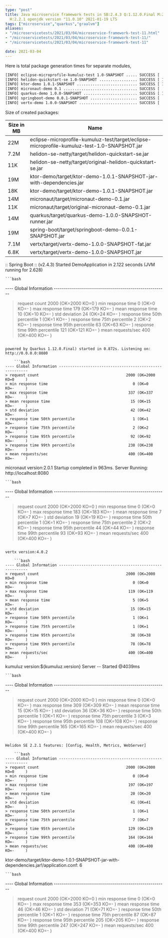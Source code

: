 ```yaml
---
type: "post"
title: Java microservice framework tests in SB:2.4.3 Q:1.12.0.Final M:2.3.4 V:4.0.2
  H:2.2.1 openjdk version "11.0.10" 2021-01-19 LTS
tags: ["microservice","quarkus","graalvm"]
aliases:
- "/microservicetests/2021/03/04/microservice-framework-test-11.html"
- "/microservicetests/2021/03/04/microservice-framework-test-11/"
- "/microservicetests/2021/03/04/microservice-framework-test-11"

date: 2021-03-04
---
```

 
Here is total package generation times for separate modules,
```bash
[INFO] eclipse-microprofile-kumuluz-test 1.0-SNAPSHOT ..... SUCCESS [  3.648 s]
[INFO] helidon-quickstart-se 1.0-SNAPSHOT ................. SUCCESS [ 10.203 s]
[INFO] ktor-demo 1.0.1-SNAPSHOT ........................... SUCCESS [ 10.891 s]
[INFO] micronaut-demo 0.1 ................................. SUCCESS [  6.903 s]
[INFO] quarkus-demo 1.0.0-SNAPSHOT ........................ SUCCESS [ 14.023 s]
[INFO] springboot-demo 0.0.1-SNAPSHOT ..................... SUCCESS [  6.672 s]
[INFO] vertx-demo 1.0.0-SNAPSHOT .......................... SUCCESS [  3.772 s]
```
Size of created packages:

| Size in MB |  Name |
|------------|-------|
| 22M | eclipse-microprofile-kumuluz-test/target/eclipse-microprofile-kumuluz-test-1.0-SNAPSHOT.jar |
| 7.2M | helidon-se-netty/target/helidon-quickstart-se.jar |
| 11K | helidon-se-netty/target/original-helidon-quickstart-se.jar |
| 19M | ktor-demo/target/ktor-demo-1.0.1-SNAPSHOT-jar-with-dependencies.jar |
| 18K | ktor-demo/target/ktor-demo-1.0.1-SNAPSHOT.jar |
| 14M | micronaut/target/micronaut-demo-0.1.jar |
| 11K | micronaut/target/original-micronaut-demo-0.1.jar |
| 14M | quarkus/target/quarkus-demo-1.0.0-SNAPSHOT-runner.jar |
| 19M | spring-boot/target/springboot-demo-0.0.1-SNAPSHOT.jar |
| 7.1M | vertx/target/vertx-demo-1.0.0-SNAPSHOT-fat.jar |
| 6.8K | vertx/target/vertx-demo-1.0.0-SNAPSHOT.jar |


:: Spring Boot :: (v2.4.3) Started DemoApplication in 2.122 seconds (JVM running for 2.628)

    ```bash
---- Global Information --------------------------------------------------------
> request count                                       2000 (OK=2000   KO=0     )
> min response time                                      0 (OK=0      KO=-     )
> max response time                                    179 (OK=179    KO=-     )
> mean response time                                    10 (OK=10     KO=-     )
> std deviation                                         24 (OK=24     KO=-     )
> response time 50th percentile                          1 (OK=1      KO=-     )
> response time 75th percentile                          2 (OK=2      KO=-     )
> response time 95th percentile                         63 (OK=63     KO=-     )
> response time 99th percentile                        121 (OK=121    KO=-     )
> mean requests/sec                                    400 (OK=400    KO=-     )
```

powered by Quarkus 1.12.0.Final) started in 0.872s. Listening on: http://0.0.0.0:8080

    ```bash
---- Global Information --------------------------------------------------------
> request count                                       2000 (OK=2000   KO=0     )
> min response time                                      0 (OK=0      KO=-     )
> max response time                                    337 (OK=337    KO=-     )
> mean response time                                    15 (OK=15     KO=-     )
> std deviation                                         42 (OK=42     KO=-     )
> response time 50th percentile                          1 (OK=1      KO=-     )
> response time 75th percentile                          2 (OK=2      KO=-     )
> response time 95th percentile                         92 (OK=92     KO=-     )
> response time 99th percentile                        238 (OK=238    KO=-     )
> mean requests/sec                                    400 (OK=400    KO=-     )
```

micronaut version:2.0.1 Startup completed in 963ms. Server Running: http://localhost:8080

    ```bash
---- Global Information --------------------------------------------------------
> request count                                       2000 (OK=2000   KO=0     )
> min response time                                      0 (OK=0      KO=-     )
> max response time                                    183 (OK=183    KO=-     )
> mean response time                                     7 (OK=7      KO=-     )
> std deviation                                         19 (OK=19     KO=-     )
> response time 50th percentile                          1 (OK=1      KO=-     )
> response time 75th percentile                          2 (OK=2      KO=-     )
> response time 95th percentile                         44 (OK=44     KO=-     )
> response time 99th percentile                         93 (OK=93     KO=-     )
> mean requests/sec                                    400 (OK=400    KO=-     )
```

vertx version:4.0.2

    ```bash
---- Global Information --------------------------------------------------------
> request count                                       2000 (OK=2000   KO=0     )
> min response time                                      0 (OK=0      KO=-     )
> max response time                                    119 (OK=119    KO=-     )
> mean response time                                     5 (OK=5      KO=-     )
> std deviation                                         15 (OK=15     KO=-     )
> response time 50th percentile                          1 (OK=1      KO=-     )
> response time 75th percentile                          1 (OK=1      KO=-     )
> response time 95th percentile                         38 (OK=38     KO=-     )
> response time 99th percentile                         78 (OK=78     KO=-     )
> mean requests/sec                                    400 (OK=400    KO=-     )
```

kumuluz version:${kumuluz.version} Server -- Started @4039ms

    ```bash
---- Global Information --------------------------------------------------------
> request count                                       2000 (OK=2000   KO=0     )
> min response time                                      0 (OK=0      KO=-     )
> max response time                                    309 (OK=309    KO=-     )
> mean response time                                    15 (OK=15     KO=-     )
> std deviation                                         36 (OK=36     KO=-     )
> response time 50th percentile                          1 (OK=1      KO=-     )
> response time 75th percentile                          3 (OK=3      KO=-     )
> response time 95th percentile                        108 (OK=108    KO=-     )
> response time 99th percentile                        165 (OK=165    KO=-     )
> mean requests/sec                                    400 (OK=400    KO=-     )
```

Helidon SE 2.2.1 features: [Config, Health, Metrics, WebServer]

    ```bash
---- Global Information --------------------------------------------------------
> request count                                       2000 (OK=2000   KO=0     )
> min response time                                      0 (OK=0      KO=-     )
> max response time                                    197 (OK=197    KO=-     )
> mean response time                                    20 (OK=20     KO=-     )
> std deviation                                         41 (OK=41     KO=-     )
> response time 50th percentile                          1 (OK=1      KO=-     )
> response time 75th percentile                          7 (OK=7      KO=-     )
> response time 95th percentile                        129 (OK=129    KO=-     )
> response time 99th percentile                        164 (OK=164    KO=-     )
> mean requests/sec                                    400 (OK=400    KO=-     )
```

ktor-demo/target/ktor-demo-1.0.1-SNAPSHOT-jar-with-dependencies.jar!/application.conf: 6

    ```bash
---- Global Information --------------------------------------------------------
> request count                                       2000 (OK=2000   KO=0     )
> min response time                                      0 (OK=0      KO=-     )
> max response time                                    353 (OK=353    KO=-     )
> mean response time                                    46 (OK=46     KO=-     )
> std deviation                                         71 (OK=71     KO=-     )
> response time 50th percentile                          1 (OK=1      KO=-     )
> response time 75th percentile                         87 (OK=87     KO=-     )
> response time 95th percentile                        205 (OK=205    KO=-     )
> response time 99th percentile                        247 (OK=247    KO=-     )
> mean requests/sec                                    400 (OK=400    KO=-     )
```
